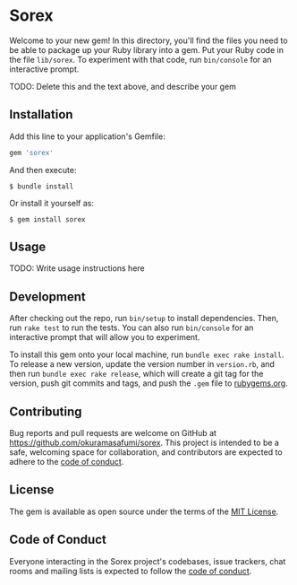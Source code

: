 # Sorex

Welcome to your new gem! In this directory, you'll find the files you need to be able to package up your Ruby library into a gem. Put your Ruby code in the file `lib/sorex`. To experiment with that code, run `bin/console` for an interactive prompt.

TODO: Delete this and the text above, and describe your gem

## Installation

Add this line to your application's Gemfile:

```ruby
gem 'sorex'
```

And then execute:

    $ bundle install

Or install it yourself as:

    $ gem install sorex

## Usage

TODO: Write usage instructions here

## Development

After checking out the repo, run `bin/setup` to install dependencies. Then, run `rake test` to run the tests. You can also run `bin/console` for an interactive prompt that will allow you to experiment.

To install this gem onto your local machine, run `bundle exec rake install`. To release a new version, update the version number in `version.rb`, and then run `bundle exec rake release`, which will create a git tag for the version, push git commits and tags, and push the `.gem` file to [rubygems.org](https://rubygems.org).

## Contributing

Bug reports and pull requests are welcome on GitHub at https://github.com/okuramasafumi/sorex. This project is intended to be a safe, welcoming space for collaboration, and contributors are expected to adhere to the [code of conduct](https://github.com/okuramasafumi/sorex/blob/master/CODE_OF_CONDUCT.md).


## License

The gem is available as open source under the terms of the [MIT License](https://opensource.org/licenses/MIT).

## Code of Conduct

Everyone interacting in the Sorex project's codebases, issue trackers, chat rooms and mailing lists is expected to follow the [code of conduct](https://github.com/okuramasafumi/sorex/blob/master/CODE_OF_CONDUCT.md).
